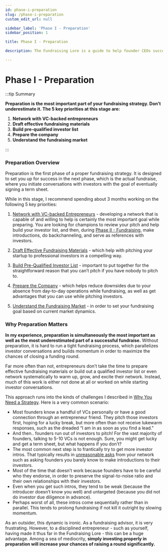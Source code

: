 ```yaml
---
id: phase-i-preparation
slug: /phase-i-preparation
custom_edit_url: null

sidebar_label: 'Phase I - Preparation'
sidebar_position: 1

title: Phase I - Preparation

description: The Fundraising Lore is a guide to help founder CEOs successfully raise early-stage VC financing from Silicon Valley investors.

---
```


# Phase I - Preparation

:::tip Summary

**Preparation is the most important part of your fundraising strategy. Don’t underestimate it. The 5 key priorities at this stage are:**
1. **Network with VC-backed entrepreneurs**
2. **Draft effective fundraising materials**
3. **Build pre-qualified investor list**
4. **Prepare the company**
5. **Understand the fundraising market**

:::

### Preparation Overview

Preparation is the first phase of a proper fundraising strategy. It is designed to set you up for success in the next phase, which is the actual fundraise, where you initiate conversations with investors with the goal of eventually signing a term sheet.

While in this stage, I recommend spending about 3 months working on the following 5 key priorities:

1. [Network with VC-backed Entrepreneurs](/phase-i-preparation/network-with-vc-backed-entrepreneurs) - developing a network that is capable of and willing to help is certainly the most important goal while preparing. You are looking for champions to review your pitch and help build your investor list, and then, during [Phase II - Fundraising](/phase-ii-fundraising), make introductions, do backchanneling, and serve as references with investors.

2. [Draft Effective Fundraising Materials](/phase-i-preparation/draft-effective-fundraising-materials) - which help with pitching your startup to professional investors in a compelling way.

3. [Build Pre-Qualified Investor List](/phase-i-preparation/build-pre-qualified-investor-list) - important to put together for the straightforward reason that you can’t pitch if you have nobody to pitch to.

4. [Prepare the Company](/phase-i-preparation/prepare-the-company) - which helps reduce downsides due to your absence from day-to-day operations while fundraising, as well as get advantages that you can use while pitching investors.

5. [Understand the Fundraising Market](/phase-i-preparation/understand-the-fundraising-market) - in order to set your fundraising goal based on current market dynamics.

### Why Preparation Matters

**In my experience, preparation is simultaneously the most important as well as the most underestimated part of a successful fundraise.** Without preparation, it is hard to run a tight fundraising process, which parallelizes investor conversations and builds momentum in order to maximize the chances of closing a funding round.

Far more often than not, entrepreneurs don’t take the time to prepare effective fundraising materials or build out a qualified investor list or even network systematically to warm up, grow, and excite their network. Instead, much of this work is either not done at all or worked on while starting investor conversations. 

This approach runs into the kinds of challenges I described in [Why You Need a Strategy](/deciding-to-fundraise/why-you-need-a-strategy). Here is a very common scenario:

- Most founders know a handful of VCs personally or have a good connection through an entrepreneur friend. They pitch those investors first, hoping for a lucky break, but more often than not receive lukewarm responses, such as the dreaded “I am in as soon as you find a lead.”
- And then.. founders run out of investors to pitch! For the vast majority of founders, talking to 5-10 VCs is not enough. Sure, you might get lucky and get a term sheet, but what happens if you don’t?
- The most common next step is to frantically try to get more investor intros. That typically results in [unreasonable asks](/deciding-to-fundraise/why-you-need-a-strategy#unrealistic-asks) from your network such as asking founders you barely know to make introductions to their investors. 
- Most of the time that doesn’t work because founders have to be careful who they endorse, in order to preserve the signal-to-noise ratio and their own relationships with their investors.
- Even when you get such intros, they tend to be weak (because the introducer doesn’t know you well) and untargeted (because you did not do investor due diligence in advance).
- Perhaps worst of all, these intros come sequentially rather than in parallel. This tends to prolong fundraising if not kill it outright by slowing momentum.

As an outsider, this dynamic is ironic. As a fundraising advisor, it is very frustrating. However, to a disciplined entrepreneur - such as yourself, having made it thus far in the Fundraising Lore - this can be a huge advantage. Among a sea of mediocrity, **simply investing properly in preparation will increase your chances of raising a round significantly.**